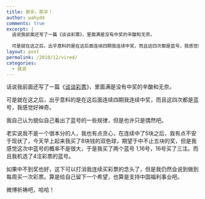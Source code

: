 ```yaml
---
title: 邪乎，耶乎！
author: wahyd4
comments: true
excerpt: |
  话说我前面还写了一篇《谈谈彩票》，里面满是没有中奖的辛酸和无奈。
  
  可是就在这之后，出乎意料的是在这后面连续四期我连续中奖，而且这四次都是蓝号，我感觉好神奇。
layout: post
permalink: /2010/12/vired/
categories:
  - 我说
---
```

话说我前面还写了一篇《<a href="http://www.junv.info/2010/11/20/%E8%B0%88%E8%B0%88%E5%BD%A9%E7%A5%A8/" target="_blank">谈谈彩票</a>》，里面满是没有中奖的辛酸和无奈。

可是就在这之后，出乎意料的是在这后面连续四期我连续中奖，而且这四次都是蓝号，我感觉好神奇。

我自己认为貌似自己看出了蓝号的一些规律，但是也许只是偶然吧。

老实说我不是一个很本分的人，我也有点贪心，在连续中了5块之后，我有点不安于现状了，今天早上起来我买了8块钱的双色球，期望于中不止五块的奖，但是我感觉这次中蓝号的概率不是很大，于是我买了两个蓝号 1,16号，16号买了三注。而且我机选了4注彩票的蓝号。

如果中不到奖也好，这下可以打消我连续买彩票的念头了，但是我仍然会说到做到每周买一次彩票。算是给自己留下一个希望，也算是支持中国福利事业吧。

微博祈祷吧，哈哈！
